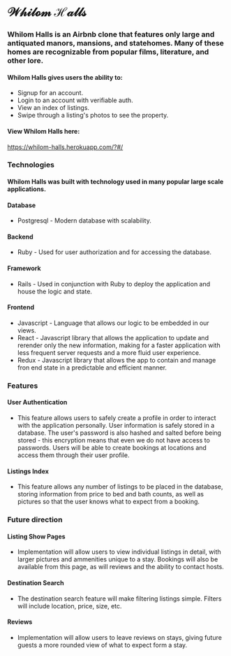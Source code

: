 #      𝒲𝒽𝒾𝓁𝓸𝓂 ℋ𝒶𝓁𝓁𝓈

### Whilom Halls is an Airbnb clone that features only large and antiquated manors, mansions, and statehomes. Many of these homes are recognizable from popular films, literature, and other lore.

#### Whilom Halls gives users the ability to:
* Signup for an account.
* Login to an account with verifiable auth.
* View an index of listings.
* Swipe through a listing's photos to see the property.


#### View Whilom Halls here:
https://whilom-halls.herokuapp.com/?#/

### Technologies
#### Whilom Halls was built with technology used in many popular large scale applications.

#### Database
* Postgresql - Modern database with scalability.
#### Backend
* Ruby - Used for user authorization and for accessing the database.
#### Framework
* Rails - Used in conjunction with Ruby to deploy the application and house the logic and state.
#### Frontend
* Javascript - Language that allows our logic to be embedded in our views.
* React - Javascript library that allows the application to update and rerender only the new information, making for a faster application with less frequent server requests and a more fluid user experience.
* Redux - Javascript library that allows the app to contain and manage fron end state in a predictable and efficient manner.

### Features
#### User Authentication
* This feature allows users to safely create a profile in order to interact with the application personally. User information is safely stored in a database. The user's password is also hashed and salted before being stored - this encryption means that even we do not have access to passwords. Users will be able to create bookings at locations and access them through their user profile.
#### Listings Index
* This feature allows any number of listings to be placed in the database, storing information from price to bed and bath counts, as well as pictures so that the user knows what to expect from a booking.

### Future direction
#### Listing Show Pages
* Implementation will allow users to view individual listings in detail, with larger pictures and ammenities unique to a stay. Bookings will also be available from this page, as will reviews and the ability to contact hosts.
#### Destination Search
* The destination search feature will make filtering listings simple. Filters will include location, price, size, etc. 
#### Reviews
* Implementation will allow users to leave reviews on stays, giving future guests a more rounded view of what to expect form a stay.


